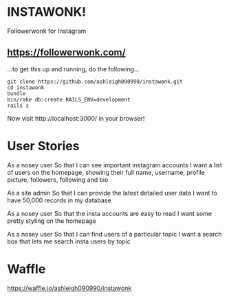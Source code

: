 # INSTAWONK!

Followerwonk for Instagram

https://followerwonk.com/
--------------------------

...to get this up and running, do the following...

```
git clone https://github.com/ashleigh090990/instawonk.git
cd instawonk
bundle
bin/rake db:create RAILS_ENV=development
rails s
```
Now visit http://localhost:3000/ in your browser!


User Stories
============

As a nosey user
So that I can see important instagram accounts
I want a list of users on the homepage, showing their full name, username, profile picture, followers, following and bio

As a site admin
So that I can provide the latest detailed user data
I want to have 50,000 records in my database

As a nosey user
So that the insta accounts are easy to read
I want some pretty styling on the homepage

As a nosey user
So that I can find users of a particular topic
I want a search box that lets me search insta users by topic

Waffle
======
https://waffle.io/ashleigh090990/instawonk